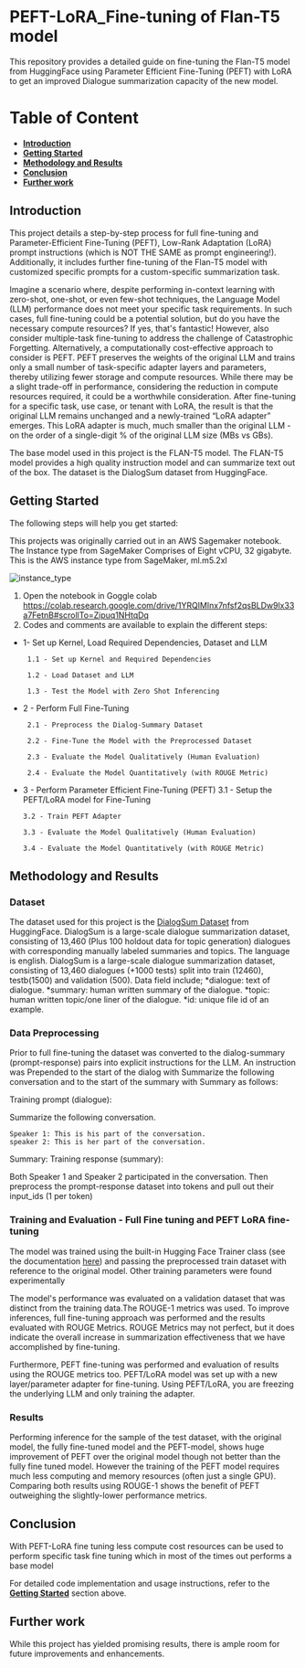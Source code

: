 # PEFT-LoRA_Fine-tuning of Flan-T5 model
This repository provides a detailed guide on fine-tuning the Flan-T5 model from HuggingFace using Parameter Efficient Fine-Tuning (PEFT) with LoRA to get an improved Dialogue summarization capacity of the new model. 

# Table of Content
* [**Introduction**](##Introduction)
* [**Getting Started**](##Getting-Started)
* [**Methodology and Results**](##Methodology-and-Results)
* [**Conclusion** ](##Conclusion)
* [**Further work** ](##Further-work)

## Introduction
This project details a step-by-step process for full fine-tuning and Parameter-Efficient Fine-Tuning (PEFT), Low-Rank Adaptation (LoRA) prompt instructions (which is NOT THE SAME as prompt engineering!). Additionally, it includes further fine-tuning of the Flan-T5 model with customized specific prompts for a custom-specific summarization task.

Imagine a scenario where, despite performing in-context learning with zero-shot, one-shot, or even few-shot techniques, the Language Model (LLM) performance does not meet your specific task requirements. In such cases, full fine-tuning could be a potential solution, but do you have the necessary compute resources? If yes, that's fantastic! However, also consider multiple-task fine-tuning to address the challenge of Catastrophic Forgetting. Alternatively, a computationally cost-effective approach to consider is PEFT. PEFT preserves the weights of the original LLM and trains only a small number of task-specific adapter layers and parameters, thereby utilizing fewer storage and compute resources. While there may be a slight trade-off in performance, considering the reduction in compute resources required, it could be a worthwhile consideration. After fine-tuning for a specific task, use case, or tenant with LoRA, the result is that the original LLM remains unchanged and a newly-trained “LoRA adapter” emerges. This LoRA adapter is much, much smaller than the original LLM - on the order of a single-digit % of the original LLM size (MBs vs GBs).

The base model used in this project is the FLAN-T5 model. The FLAN-T5 model provides a high quality instruction model and can summarize text out of the box. The dataset is the DialogSum dataset from HuggingFace.

## Getting Started
The following steps will help you get started:

This projects was originally carried out in an AWS Sagemaker notebook. The Instance type from SageMaker Comprises of Eight vCPU, 32 gigabyte. This is the AWS instance type from SageMaker, ml.m5.2xl


![instance_type](https://github.com/kennethugo/PEFT-LoRA_Fine-tuning/assets/50516854/ca0fa9b2-54ec-4737-a8a7-35c1e17bcceb)



1. Open the notebook in Goggle colab
https://colab.research.google.com/drive/1YRQlMInx7nfsf2qsBLDw9lx33a7FetnB#scrollTo=Zipuq1NHtqDq
3. Codes and comments are available to explain the different steps:

* 1- Set up Kernel, Load Required Dependencies, Dataset and LLM
  
       1.1 - Set up Kernel and Required Dependencies
  
       1.2 - Load Dataset and LLM

       1.3 - Test the Model with Zero Shot Inferencing

* 2 - Perform Full Fine-Tuning
  
       2.1 - Preprocess the Dialog-Summary Dataset

       2.2 - Fine-Tune the Model with the Preprocessed Dataset

       2.3 - Evaluate the Model Qualitatively (Human Evaluation)

       2.4 - Evaluate the Model Quantitatively (with ROUGE Metric)
  
* 3 - Perform Parameter Efficient Fine-Tuning (PEFT)
      3.1 - Setup the PEFT/LoRA model for Fine-Tuning
  
      3.2 - Train PEFT Adapter
  
      3.3 - Evaluate the Model Qualitatively (Human Evaluation)
  
      3.4 - Evaluate the Model Quantitatively (with ROUGE Metric)

## Methodology and Results
### Dataset

The dataset used for this project is the [DialogSum Dataset](https://huggingface.co/datasets/knkarthick/dialogsum) from HuggingFace. DialogSum is a large-scale dialogue summarization dataset, consisting of 13,460 (Plus 100 holdout data for topic generation) dialogues with corresponding manually labeled summaries and topics. The language is english. DialogSum is a large-scale dialogue summarization dataset, consisting of 13,460 dialogues (+1000 tests) split into train (12460), testb(1500) and validation (500). Data field include; 
*dialogue: text of dialogue.
*summary: human written summary of the dialogue.
*topic: human written topic/one liner of the dialogue.
*id: unique file id of an example.


### Data Preprocessing

Prior to full fine-tuning the dataset was converted to the dialog-summary (prompt-response) pairs into explicit instructions for the LLM. An instruction was Prepended to the start of the dialog with Summarize the following conversation and to the start of the summary with Summary as follows:

Training prompt (dialogue):

Summarize the following conversation.

    Speaker 1: This is his part of the conversation.
    speaker 2: This is her part of the conversation.
    
Summary: 
Training response (summary):

Both Speaker 1 and Speaker 2 participated in the conversation.
Then preprocess the prompt-response dataset into tokens and pull out their input_ids (1 per token)

### Training and Evaluation - Full Fine tuning and PEFT LoRA fine-tuning
The model was trained using the built-in Hugging Face Trainer class (see the documentation [here](https://huggingface.co/docs/transformers/main_classes/trainer)) and passing the preprocessed train dataset with reference to the original model. Other training parameters were found experimentally

The model's performance was evaluated on a validation dataset that was distinct from the training data.The ROUGE-1 metrics was used. To improve inferences, full fine-tuning approach was performed and the results evaluated with ROUGE Metrics. ROUGE Metrics may not perfect, but it does indicate the overall increase in summarization effectiveness that we have accomplished by fine-tuning. 

Furthermore, PEFT fine-tuning was performed and evaluation of results using the ROUGE metrics too. PEFT/LoRA model was set up with a new layer/parameter adapter for fine-tuning. Using PEFT/LoRA, you are freezing the underlying LLM and only training the adapter.

### Results


Performing inference for the sample of the test dataset, with the original model, the  fully fine-tuned model and the PEFT-model, shows huge improvement of PEFT over the original model though not better than the fully fine tuned model. However the training of the PEFT model requires much less computing and memory resources (often just a single GPU). Comparing both results using ROUGE-1 shows the benefit of PEFT outweighing the slightly-lower performance metrics. 


## Conclusion

With PEFT-LoRA fine tuning less compute cost resources can be used to perform specific task fine tuning which in most of the times out performs a base model 

For detailed code implementation and usage instructions, refer to the [**Getting Started**](##Getting-Started) section above.


## Further work
While this project has yielded promising results, there is ample room for future improvements and enhancements.


